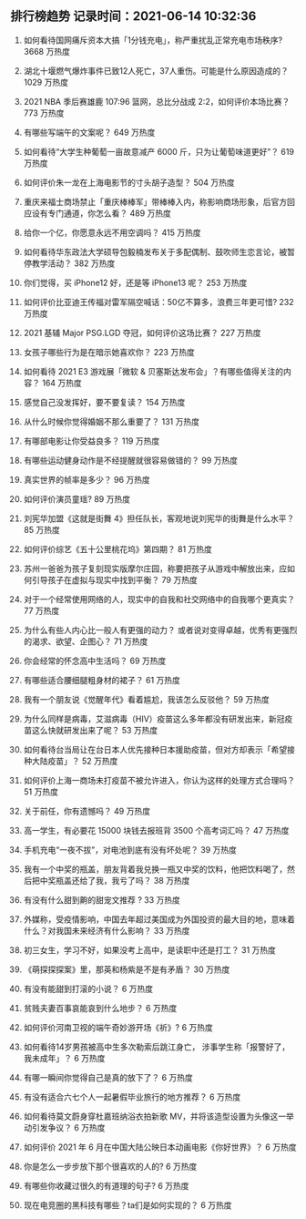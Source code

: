 
## 排行榜趋势 记录时间：2021-06-14 10:32:36
  
  1. 如何看待国网痛斥资本大搞「1分钱充电」，称严重扰乱正常充电市场秩序? 3668 万热度
    
  2. 湖北十堰燃气爆炸事件已致12人死亡，37人重伤。可能是什么原因造成的？ 1029 万热度
    
  3. 2021 NBA 季后赛雄鹿 107:96 篮网，总比分战成 2:2，如何评价本场比赛？ 773 万热度
    
  4. 有哪些写端午的文案呢？ 649 万热度
    
  5. 如何看待“大学生种葡萄一亩故意减产 6000 斤，只为让葡萄味道更好”？ 619 万热度
    
  6. 如何评价朱一龙在上海电影节的寸头胡子造型？ 504 万热度
    
  7. 重庆来福士商场禁止「重庆棒棒军」带棒棒入内，称影响商场形象，后官方回应设有专门通道，你怎么看？ 489 万热度
    
  8. 给你一个亿，你愿意永远不用空调吗？ 415 万热度
    
  9. 如何看待华东政法大学硕导包毅楠发布关于多配偶制、鼓吹师生恋言论，被暂停教学活动？ 382 万热度
    
  10. 你们觉得，买 iPhone12 好，还是等 iPhone13 呢？ 253 万热度
    
  11. 如何评价比亚迪王传福对雷军隔空喊话：50亿不算多，浪费三年更可惜? 232 万热度
    
  12. 2021 基辅 Major PSG.LGD 夺冠，如何评价这场比赛？ 227 万热度
    
  13. 女孩子哪些行为是在暗示她喜欢你？ 223 万热度
    
  14. 如何看待 2021 E3 游戏展「微软 & 贝塞斯达发布会」？有哪些值得关注的内容？ 164 万热度
    
  15. 感觉自己没发挥好，要不要复读？ 154 万热度
    
  16. 从什么时候你觉得婚姻不那么重要了？ 131 万热度
    
  17. 有哪部电影让你受益良多？ 119 万热度
    
  18. 有哪些运动健身动作是不经提醒就很容易做错的？ 99 万热度
    
  19. 真实世界的帧率是多少？ 96 万热度
    
  20. 如何评价演员童瑶? 89 万热度
    
  21. 刘宪华加盟《这就是街舞 4》担任队长，客观地说刘宪华的街舞是什么水平？ 85 万热度
    
  22. 如何评价综艺《五十公里桃花坞》第四期？ 81 万热度
    
  23. 苏州一爸爸为孩子复刻现实版摩尔庄园，称要把孩子从游戏中解放出来，应如何引导孩子在虚拟与现实中找到平衡？ 79 万热度
    
  24. 对于一个经常使用网络的人，现实中的自我和社交网络中的自我哪个更真实？ 77 万热度
    
  25. 为什么有些人内心比一般人有更强的动力？ 或者说对变得卓越，优秀有更强烈的渴求、欲望、企图心？ 71 万热度
    
  26. 你会经常的怀念高中生活吗？ 69 万热度
    
  27. 有哪些适合腰细腿粗身材的裙子？ 61 万热度
    
  28. 我有一个朋友说《觉醒年代》看着尴尬，我该怎么反驳他？ 59 万热度
    
  29. 为什么同样是病毒，艾滋病毒（HIV）疫苗这么多年都没有研发出来，新冠疫苗这么快就研发出来了呢？ 53 万热度
    
  30. 如何看待台当局让在台日本人优先接种日本援助疫苗，但对方却表示「希望接种大陆疫苗」？ 52 万热度
    
  31. 如何评价上海一商场未打疫苗不被允许进入，你认为这样的处理方式合理吗？ 51 万热度
    
  32. 关于前任，你有遗憾吗？ 49 万热度
    
  33. 高一学生，有必要花 15000 块钱去报班背 3500 个高考词汇吗？ 47 万热度
    
  34. 手机充电“一夜不拔”，对电池到底有没有坏处呢？ 39 万热度
    
  35. 我有一个中奖的瓶盖，朋友背着我兑换一瓶又中奖的饮料，他把饮料喝了，然后把中奖瓶盖还给了我，我亏了吗？ 38 万热度
    
  36. 有没有什么甜到齁的甜宠文推荐   ? 33 万热度
    
  37. 外媒称，受疫情影响，中国去年超过美国成为外国投资的最大目的地，意味着什么？对我国未来经济有什么影响？ 33 万热度
    
  38. 初三女生，学习不好，如果没考上高中，是读职中还是打工？ 31 万热度
    
  39. 《萌探探探案》里，那英和杨紫是不是有矛盾？ 30 万热度
    
  40. 有没有能甜到打滚的小说？ 6 万热度
    
  41. 贫贱夫妻百事哀能哀到什么地步？ 6 万热度
    
  42. 如何评价河南卫视的端午奇妙游开场《祈》? 6 万热度
    
  43. 如何看待14岁男孩被高中生多次勒索后跳江身亡， 涉事学生称「报警好了，我未成年」？ 6 万热度
    
  44. 有哪一瞬间你觉得自己是真的放下了？ 6 万热度
    
  45. 有没有适合六七个人一起暑假毕业旅行的地方推荐？ 6 万热度
    
  46. 如何看待莫文蔚身穿杜嘉班纳浴衣拍新歌 MV，并将该造型设置为头像这一举动引发争议？ 6 万热度
    
  47. 如何评价 2021 年 6 月在中国大陆公映日本动画电影《你好世界》？ 6 万热度
    
  48. 你是怎么一步步放下那个很喜欢的人的? 6 万热度
    
  49. 有哪些你收藏过很久的有道理的句子? 6 万热度
    
  50. 现在电竞圈的黑科技有哪些？ta们是如何实现的？ 6 万热度
    